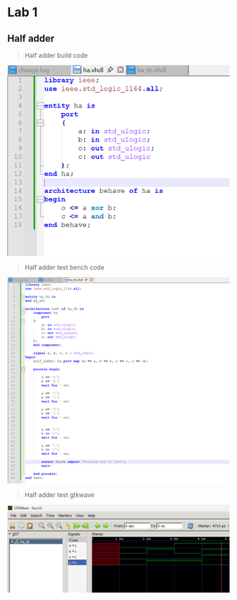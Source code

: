 # Lab 1 
## Half adder   

>Half adder build code

![Owusu Samuel Kwaku](half_adder_build.png) 

>Half adder test bench code  

![Owusu Samuel Kwaku](half_adder_test.png) 

>Half adder test gtkwave 

![Owusu Samuel Kwaku](half_adder_gtk.png) 
